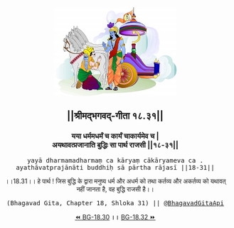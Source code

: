 <center><img src="../../asset/BG.png" alt="#API #bhagavadgitaapi #slok #nodejs #js #api #gitaapi #krishna #hinduism #vedic #ISKCON #shreemadbhagavadgita #technology"/>
<h2>||श्रीमद्‍भगवद्‍-गीता १८.३१||</h2>
<h3>यया धर्ममधर्मं च कार्यं चाकार्यमेव च |<br/>अयथावत्प्रजानाति बुद्धिः सा पार्थ राजसी ||१८-३१||</h3>
<pre>yayā dharmamadharmaṃ ca kāryaṃ cākāryameva ca .<br/>ayathāvatprajānāti buddhiḥ sā pārtha rājasī ||18-31||</pre>
<p>।।18.31।। हे पार्थ ! जिस बुद्धि के द्वारा मनुष्य धर्म और अधर्म को तथा कर्तव्य और अकर्तव्य को यथावत् नहीं जानता है, वह बुद्धि राजसी है।।</p>
<pre>(Bhagavad Gita, Chapter 18, Shloka 31) || <a href="https://twitter.com/bhagavadgitaapi">@BhagavadGitaApi</a></pre><a href="../../18/30">⏪  BG-18.30</a><b>        ।।        </b><a href="../../18/32">BG-18.32  ⏩</a></center></center>